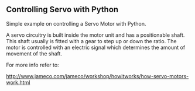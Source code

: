 ## Controlling Servo with Python

Simple example on controlling a Servo Motor with Python.

A servo circuitry is built  inside the motor unit and has a positionable shaft. This shaft usually is fitted with a gear to step up or down the ratio. The motor is controlled with an electric signal which determines the amount of movement of the shaft. 

For more info refer to:

http://www.jameco.com/jameco/workshop/howitworks/how-servo-motors-work.html